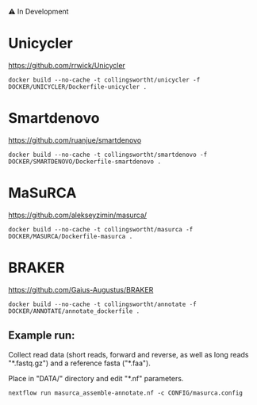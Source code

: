 :warning: In Development

# Unicycler
https://github.com/rrwick/Unicycler
```
docker build --no-cache -t collingswortht/unicycler -f DOCKER/UNICYCLER/Dockerfile-unicycler .
```

# Smartdenovo
https://github.com/ruanjue/smartdenovo
```
docker build --no-cache -t collingswortht/smartdenovo -f DOCKER/SMARTDENOVO/Dockerfile-smartdenovo .
```

# MaSuRCA
https://github.com/alekseyzimin/masurca/
```
docker build --no-cache -t collingswortht/masurca -f DOCKER/MASURCA/Dockerfile-masurca .
```

# BRAKER
https://github.com/Gaius-Augustus/BRAKER
```
docker build --no-cache -t collingswortht/annotate -f DOCKER/ANNOTATE/annotate_dockerfile .
```

## Example run:

Collect read data (short reads, forward and reverse, as well as long reads "\*.fastq.gz") and a reference fasta ("\*.faa").

Place in "DATA/" directory and edit "\*.nf" parameters.

```
nextflow run masurca_assemble-annotate.nf -c CONFIG/masurca.config
```
